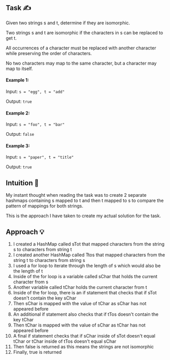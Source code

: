 ## Task ✍
Given two strings s and t, determine if they are isomorphic.

Two strings s and t are isomorphic if the characters in s can be replaced to get t.

All occurrences of a character must be replaced with another character while preserving the order of characters. 

No two characters may map to the same character, but a character may map to itself.

#### Example 1:
Input: ```s = "egg", t = "add"```

Output: ```true```

#### Example 2:
Input: ```s = "foo", t = "bar"```

Output: ```false```

#### Example 3:
Input: ```s = "paper", t = "title"```

Output: ```true```

## Intuition 💬
<!-- Describe your first thoughts on how to solve this problem. -->
My instant thought when reading the task was to create 2 separate hashmaps containing s mapped to t and then t mapped to s to compare the pattern of mappings for both strings.

This is the approach I have taken to create my actual solution for the task.

## Approach 💡
<!-- Describe your approach to solving the problem. -->
1. I created a HashMap called sTot that mapped characters from the string s to characters from string t
2. I created another HashMap called Ttos that mapped characters from the string t to characters from string s
3. I used a for loop to iterate through the length of s which would also be the length of t
4. Inside of the for loop is a variable called sChar that holds the current character from s
5. Another variable called tChar holds the current character from t
6. Inside of the for loop, there is an if statement that checks that if sTot doesn't contain the key sChar
7. Then sChar is mapped with the value of tChar as sChar has not appeared before
8. An additional if statement also checks that if tTos doesn't contain the key tChar
9. Then tChar is mapped with the value of sChar as tChar has not appeared before
10. A final if statement checks that if sChar inside of sTot doesn't equal tChar or tChar inside of tTos doesn't equal sChar
11. Then false is returned as this means the strings are not isomorphic
12. Finally, true is returned
